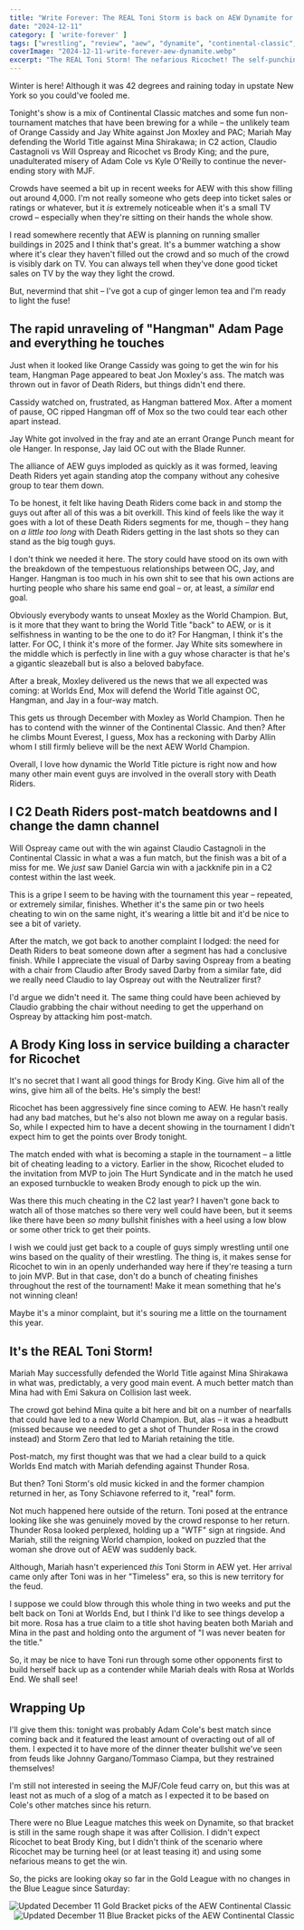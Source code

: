 ```yaml
---
title: "Write Forever: The REAL Toni Storm is back on AEW Dynamite for December 11"
date: "2024-12-11"
category: [ 'write-forever' ]
tags: ["wrestling", "review", "aew", "dynamite", "continental-classic", "continental-classic-2024"]
coverImage: "2024-12-11-write-forever-aew-dynamite.webp"
excerpt: "The REAL Toni Storm! The nefarious Ricochet! The self-punching Darby Allin! AEW Dynamite had it all!"
---
```


Winter is here! Although it was 42 degrees and raining today in upstate New York so you could've fooled me.

Tonight's show is a mix of Continental Classic matches and some fun non-tournament matches that have been brewing for a while – the unlikely team of Orange Cassidy and Jay White against Jon Moxley and PAC; Mariah May defending the World Title against Mina Shirakawa; in C2 action, Claudio Castagnoli vs Will Ospreay and Ricochet vs Brody King; and the pure, unadulterated misery of Adam Cole vs Kyle O'Reilly to continue the never-ending story with MJF.

Crowds have seemed a bit up in recent weeks for AEW with this show filling out around 4,000. I'm not really someone who gets deep into ticket sales or ratings or whatever, but it _is_ extremely noticeable when it's a small TV crowd – especially when they're sitting on their hands the whole show.

I read somewhere recently that AEW is planning on running smaller buildings in 2025 and I think that's great. It's a bummer watching a show where it's clear they haven't filled out the crowd and so much of the crowd is visibly dark on TV. You can always tell when they've done good ticket sales on TV by the way they light the crowd.

But, nevermind that shit – I've got a cup of ginger lemon tea and I'm ready to light the fuse!

## The rapid unraveling of "Hangman" Adam Page and everything he touches

Just when it looked like Orange Cassidy was going to get the win for his team, Hangman Page appeared to beat Jon Moxley's ass. The match was thrown out in favor of Death Riders, but things didn't end there.

Cassidy watched on, frustrated, as Hangman battered Mox. After a moment of pause, OC ripped Hangman off of Mox so the two could tear each other apart instead.

Jay White got involved in the fray and ate an errant Orange Punch meant for ole Hanger. In response, Jay laid OC out with the Blade Runner.

The alliance of AEW guys imploded as quickly as it was formed, leaving Death Riders yet again standing atop the company without any cohesive group to tear them down.

To be honest, it felt like having Death Riders come back in and stomp the guys out after all of this was a bit overkill. This kind of feels like the way it goes with a lot of these Death Riders segments for me, though – they hang on _a little too long_ with Death Riders getting in the last shots so they can stand as the big tough guys.

I don't think we needed it here. The story could have stood on its own with the breakdown of the tempestuous relationships between OC, Jay, and Hanger. Hangman is too much in his own shit to see that his own actions are hurting people who share his same end goal – or, at least, a _similar_ end goal.

Obviously everybody wants to unseat Moxley as the World Champion. But, is it more that they want to bring the World Title "back" to AEW, or is it selfishness in wanting to be the one to do it? For Hangman, I think it's the latter. For OC, I think it's more of the former. Jay White sits somewhere in the middle which is perfectly in line with a guy whose character is that he's a gigantic sleazeball but is also a beloved babyface.

After a break, Moxley delivered us the news that we all expected was coming: at Worlds End, Mox will defend the World Title against OC, Hangman, and Jay in a four-way match.

This gets us through December with Moxley as World Champion. Then he has to contend with the winner of the Continental Classic. And then? After he climbs Mount Everest, I guess, Mox has a reckoning with Darby Allin whom I still firmly believe will be the next AEW World Champion.

Overall, I love how dynamic the World Title picture is right now and how many other main event guys are involved in the overall story with Death Riders.

## I C2 Death Riders post-match beatdowns and I change the damn channel

Will Ospreay came out with the win against Claudio Castagnoli in the Continental Classic in what a was a fun match, but the finish was a bit of a miss for me. We _just_ saw Daniel Garcia win with a jackknife pin in a C2 contest within the last week.

This is a gripe I seem to be having with the tournament this year – repeated, or extremely similar, finishes. Whether it's the same pin or two heels cheating to win on the same night, it's wearing a little bit and it'd be nice to see a bit of variety.

After the match, we got back to another complaint I lodged: the need for Death Riders to beat someone down after a segment has had a conclusive finish. While I appreciate the visual of Darby saving Ospreay from a beating with a chair from Claudio after Brody saved Darby from a similar fate, did we really need Claudio to lay Ospreay out with the Neutralizer first?

I'd argue we didn't need it. The same thing could have been achieved by Claudio grabbing the chair without needing to get the upperhand on Ospreay by attacking him post-match.

## A Brody King loss in service building a character for Ricochet

It's no secret that I want all good things for Brody King. Give him all of the wins, give him all of the belts. He's simply the best!

Ricochet has been aggressively fine since coming to AEW. He hasn't really had any bad matches, but he's also not blown me away on a regular basis. So, while I expected him to have a decent showing in the tournament I didn't expect him to get the points over Brody tonight.

The match ended with what is becoming a staple in the tournament – a little bit of cheating leading to a victory. Earlier in the show, Ricochet eluded to the invitation from MVP to join The Hurt Syndicate and in the match he used an exposed turnbuckle to weaken Brody enough to pick up the win.

Was there this much cheating in the C2 last year? I haven't gone back to watch all of those matches so there very well could have been, but it seems like there have been _so many_ bullshit finishes with a heel using a low blow or some other trick to get their points.

I wish we could just get back to a couple of guys simply wrestling until one wins based on the quality of their wrestling. The thing is, it makes sense for Ricochet to win in an openly underhanded way here if they're teasing a turn to join MVP. But in that case, don't do a bunch of cheating finishes throughout the rest of the tournament! Make it mean something that he's not winning clean!

Maybe it's a minor complaint, but it's souring me a little on the tournament this year.

## It's the REAL Toni Storm!

Mariah May successfully defended the World Title against Mina Shirakawa in what was, predictably, a very good main event. A much better match than Mina had with Emi Sakura on Collision last week.

The crowd got behind Mina quite a bit here and bit on a number of nearfalls that could have led to a new World Champion. But, alas – it was a headbutt (missed because we needed to get a shot of Thunder Rosa in the crowd instead) and Storm Zero that led to Mariah retaining the title.

Post-match, my first thought was that we had a clear build to a quick Worlds End match with Mariah defending against Thunder Rosa.

But then? Toni Storm's old music kicked in and the former champion returned in her, as Tony Schiavone referred to it, "real" form.

Not much happened here outside of the return. Toni posed at the entrance looking like she was genuinely moved by the crowd response to her return. Thunder Rosa looked perplexed, holding up a "WTF" sign at ringside. And Mariah, still the reigning World champion, looked on puzzled that the woman she drove out of AEW was suddenly back.

Although, Mariah hasn't experienced _this_ Toni Storm in AEW yet. Her arrival came only after Toni was in her "Timeless" era, so this is new territory for the feud.

I suppose we could blow through this whole thing in two weeks and put the belt back on Toni at Worlds End, but I think I'd like to see things develop a bit more. Rosa has a true claim to a title shot having beaten both Mariah and Mina in the past and holding onto the argument of "I was never beaten for the title."

So, it may be nice to have Toni run through some other opponents first to build herself back up as a contender while Mariah deals with Rosa at Worlds End. We shall see!

## Wrapping Up

I'll give them this: tonight was probably Adam Cole's best match since coming back and it featured the least amount of overacting out of all of them. I expected it to have more of the dinner theater bullshit we've seen from feuds like Johnny Gargano/Tommaso Ciampa, but they restrained themselves!

I'm still not interested in seeing the MJF/Cole feud carry on, but this was at least not as much of a slog of a match as I expected it to be based on Cole's other matches since his return.

There were no Blue League matches this week on Dynamite, so that bracket is still in the same rough shape it was after Collision. I didn't expect Ricochet to beat Brody King, but I didn't think of the scenario where Ricochet may be turning heel (or at least teasing it) and using some nefarious means to get the win.

So, the picks are looking okay so far in the Gold League with no changes in the Blue League since Saturday:

<img src="/images/c2-gold-12-11.webp" alt="Updated December 11 Gold Bracket picks of the AEW Continental Classic" className="align-center-image">
&nbsp;
<img src="/images/c2-blue-12-07.webp" alt="Updated December 11 Blue Bracket picks of the AEW Continental Classic" className="align-center-image">
